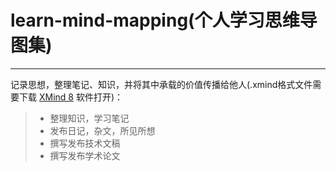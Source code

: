 # learn-mind-mapping(个人学习思维导图集)

------

记录思想，整理笔记、知识，并将其中承载的价值传播给他人(.xmind格式文件需要下载 [XMind 8](https://www.xmind.net/xmind8-pro/) 软件打开)：

> * 整理知识，学习笔记
> * 发布日记，杂文，所见所想
> * 撰写发布技术文稿
> * 撰写发布学术论文
